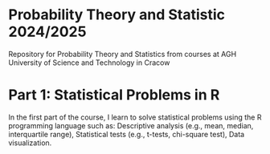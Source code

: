 # Probability Theory and Statistic 2024/2025
Repository for Probability Theory and Statistics from courses at AGH University of Science and Technology in Cracow

# Part 1: Statistical Problems in R
In the first part of the course, I learn to solve statistical problems using the R programming language such as:
Descriptive analysis (e.g., mean, median, interquartile range),
Statistical tests (e.g., t-tests, chi-square test),
Data visualization.


